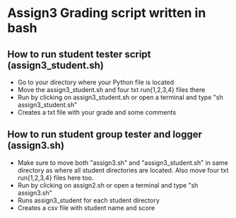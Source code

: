 # Assign3 Grading script written in bash


## How to run student tester script (assign3_student.sh)


* Go to your directory where your Python file is located
* Move the assign3_student.sh and four txt run{1,2,3,4} files there
* Run by clicking on assign3_student.sh or open a terminal and type 
    "sh assign3_student.sh"
* Creates a txt file with your grade and some comments


## How to run student group tester and logger (assign3.sh)


* Make sure to move both "assign3.sh" and "assign3_student.sh" in 
    same directory as where all student directories are located.
    Also move four txt run{1,2,3,4} files here too.
* Run by clicking on assign2.sh or open a terminal and type
    "sh assign3.sh"
* Runs assign3_student for each student directory
* Creates a csv file with student name and score